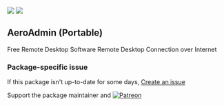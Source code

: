 [![](https://img.shields.io/chocolatey/v/aeroadmin.portable?color=green&label=aeroadmin.portable)](https://chocolatey.org/packages/aeroadmin.portable) [![](https://img.shields.io/chocolatey/dt/aeroadmin.portable)](https://chocolatey.org/packages/aeroadmin.portable)

## AeroAdmin (Portable)

Free Remote Desktop Software
Remote Desktop Connection over Internet

### Package-specific issue
If this package isn't up-to-date for some days, [Create an issue](https://github.com/tunisiano187/Chocolatey-packages/issues/new/choose)

Support the package maintainer and [![Patreon](https://cdn.jsdelivr.net/gh/tunisiano187/Chocolatey-packages@d15c4e19c709e7148588d4523ffc6dd3cd3c7e5e/icons/patreon.png)](https://www.patreon.com/tunisiano)
